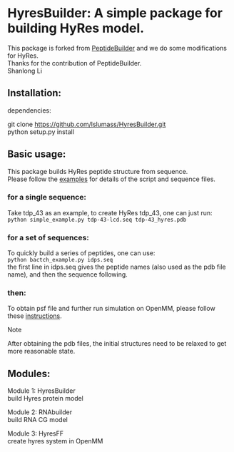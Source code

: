 # HyresBuilder: A simple package for building HyRes model.   
This package is forked from [PeptideBuilder](https://github.com/clauswilke/PeptideBuilder) and we do some modifications for HyRes.   
Thanks for the contribution of PeptideBuilder.    
Shanlong Li    

## Installation: 
dependencies:   

git clone https://github.com/lslumass/HyresBuilder.git   
python setup.py install


## Basic usage:   
This package builds HyRes peptide structure from sequence.    
Please follow the [examples](examples) for details of the script and sequence files.   

### for a single sequence:   
Take tdp_43 as an example, to create HyRes tdp_43, one can just run:   
`python simple_example.py tdp-43-lcd.seq tdp-43_hyres.pdb`     

### for a set of sequences:   
To quickly build a series of peptides, one can use:   
`python bactch_example.py idps.seq`   
the first line in idps.seq gives the peptide names (also used as the pdb file name), and then the sequence following.   

### then:
To obtain psf file and further run simulation on OpenMM, please follow these [instructions](https://github.com/wayuer19/HyRes_GPU).   
>[!NOTE]
>After obtaining the pdb files, the initial structures need to be relaxed to get more reasonable state.   
  
## Modules:  
Module 1: HyresBuilder  
  build Hyres protein model  

Module 2: RNAbuilder  
  build RNA CG model

Module 3: HyresFF  
  create hyres system in OpenMM
